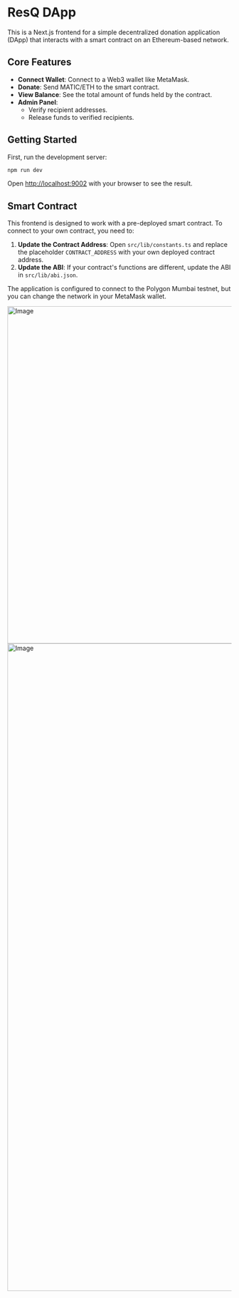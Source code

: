 # ResQ DApp

This is a Next.js frontend for a simple decentralized donation application (DApp) that interacts with a smart contract on an Ethereum-based network.

## Core Features

- **Connect Wallet**: Connect to a Web3 wallet like MetaMask.
- **Donate**: Send MATIC/ETH to the smart contract.
- **View Balance**: See the total amount of funds held by the contract.
- **Admin Panel**:
  - Verify recipient addresses.
  - Release funds to verified recipients.

## Getting Started


First, run the development server:

```bash
npm run dev
```

Open [http://localhost:9002](http://localhost:9002) with your browser to see the result.

## Smart Contract

This frontend is designed to work with a pre-deployed smart contract. To connect to your own contract, you need to:

1.  **Update the Contract Address**: Open `src/lib/constants.ts` and replace the placeholder `CONTRACT_ADDRESS` with your own deployed contract address.
2.  **Update the ABI**: If your contract's functions are different, update the ABI in `src/lib/abi.json`.

The application is configured to connect to the Polygon Mumbai testnet, but you can change the network in your MetaMask wallet.

<img width="756" alt="Image" src="https://github.com/user-attachments/assets/b78d76c1-6db6-472c-94c5-b2d579109685" />

<img width="1452" alt="Image" src="https://github.com/user-attachments/assets/c3e96b03-4328-4f6b-b4c4-e872bf0ac9ed" />
